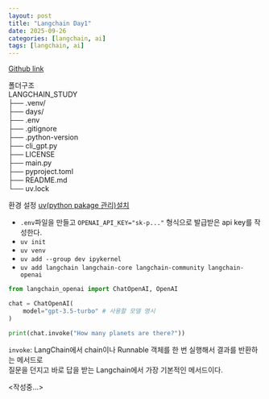 ```yaml
---
layout: post
title: "Langchain Day1"
date: 2025-09-26
categories: [langchain, ai]
tags: [langchain, ai]
---
```


[Github link](https://github.com/jaehun221/Langchain_Study)

폴더구조<br/>
LANGCHAIN_STUDY<br/>
├── .venv/<br/>
├── days/<br/>
├── .env<br/>
├── .gitignore<br/>
├── .python-version<br/>
├── cli_gpt.py<br/>
├── LICENSE<br/>
├── main.py<br/>
├── pyproject.toml<br/>
├── README.md<br/>
└── uv.lock


환경 설정
[uv(python pakage 관리)설치](https://docs.astral.sh/uv/getting-started/installation/)

- `.env`파일을 만들고 `OPENAI_API_KEY="sk-p..."` 형식으로 발급받은 api key를 작성한다.
- `uv init`
- `uv venv`
- `uv add --group dev ipykernel`
- `uv add langchain langchain-core langchain-community langchain-openai`

```python
from langchain_openai import ChatOpenAI, OpenAI

chat = ChatOpenAI(
    model="gpt-3.5-turbo" # 사용할 모델 명시
)

print(chat.invoke("How many planets are there?"))
```

`invoke`: LangChain에서 chain이나 Runnable 객체를 한 번 실행해서 결과를 반환하는 메서드로<br/>
질문을 던지고 바로 답을 받는 Langchain에서 가장 기본적인 메서드이다.



<작성중...>